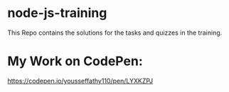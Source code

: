 # node-js-training
This Repo contains the solutions for the tasks and quizzes in the training.

# My Work on CodePen:
https://codepen.io/yousseffathy110/pen/LYXKZPJ
